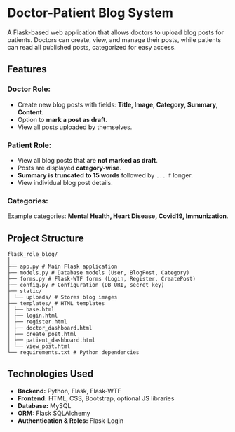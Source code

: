 # Doctor-Patient Blog System

A Flask-based web application that allows doctors to upload blog posts for patients. Doctors can create, view, and manage their posts, while patients can read all published posts, categorized for easy access.


## Features

### Doctor Role:
- Create new blog posts with fields: **Title, Image, Category, Summary, Content**.
- Option to **mark a post as draft**.
- View all posts uploaded by themselves.

### Patient Role:
- View all blog posts that are **not marked as draft**.
- Posts are displayed **category-wise**.
- **Summary is truncated to 15 words** followed by `...` if longer.
- View individual blog post details.

### Categories:
Example categories: **Mental Health, Heart Disease, Covid19, Immunization**.


## Project Structure

    flask_role_blog/
    │
    ├── app.py # Main Flask application
    ├── models.py # Database models (User, BlogPost, Category)
    ├── forms.py # Flask-WTF forms (Login, Register, CreatePost)
    ├── config.py # Configuration (DB URI, secret key)
    ├── static/
    │ └── uploads/ # Stores blog images
    ├── templates/ # HTML templates
    │ ├── base.html
    │ ├── login.html
    │ ├── register.html
    │ ├── doctor_dashboard.html
    │ ├── create_post.html
    │ ├── patient_dashboard.html
    │ └── view_post.html
    └── requirements.txt # Python dependencies


## Technologies Used

- **Backend:** Python, Flask, Flask-WTF  
- **Frontend:** HTML, CSS, Bootstrap, optional JS libraries  
- **Database:** MySQL  
- **ORM:** Flask SQLAlchemy  
- **Authentication & Roles:** Flask-Login
